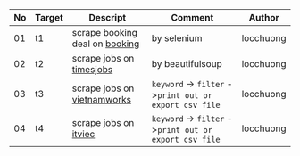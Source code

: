 |No|Target|Descript|Comment|Author|
|---|---|---|---|---|
|01|t1|scrape booking deal on [booking](https://www.booking.com/)|by selenium|locchuong|
|02|t2|scrape jobs on [timesjobs](https://www.timesjobs.com/)|by beautifulsoup|locchuong|
|03|t3|scrape jobs on [vietnamworks](https://www.vietnamworks.com/)|`keyword` -> `filter` ->`print out or export csv file`|locchuong|
|04|t4|scrape jobs on [itviec](https://itviec.com/)|`keyword` -> `filter` ->`print out or export csv file`|locchuong|
